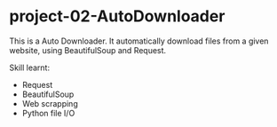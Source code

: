 # project-02-AutoDownloader

This is a Auto Downloader.
It automatically download files from a given website, using BeautifulSoup and Request.

Skill learnt:
- Request
- BeautifulSoup
- Web scrapping
- Python file I/O
